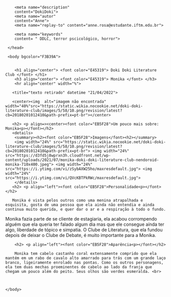 <html lang="pt BR" dir="ltl">
     <head>
	    <meta charset="utf-8">
		<title> Um pouco mais sobre Monika</title>
		
		<meta name="description"
		content="DokiDoki">
		<meta name="autor"
		content="Anne">
		<meta name="replay-to" content="anne.rosa@estudante.iftm.edu.br">
		
		<meta name="keywords"
		content= " DDLC, terror pscicológico, horror">
	
	 </head>
	 
	 <body bgcolor="F3B39A">
	 
		
		<h1 align="center"> <font color="E45319"> Doki Doki Literature Club </font> </h1>
		<h3 align="center"> <font color="E45319"> Monika </font> </h3>
		<hr align="center" width="%">
		
	   <title="texto retirado" datetime "21/04/2022">
	   
	   <center><img  alt="imagem não encontrada" width="40%"src="https://static.wikia.nocookie.net/doki-doki-literature-club/images/5/58/10.png/revision/latest?cb=20180201012410&path-prefix=pt-br"></center>
	   
	   <h2> <p align=><center><font color="EB5F28">Um pouco mais sobre: Monika<p></font></h2>
	   <details>
		<summary><h2><font color="EB5F28">Imagens</font><h2></summary>
		<img width="24%" src="https://static.wikia.nocookie.net/doki-doki-literature-club/images/5/58/10.png/revision/latest?cb=20180201012410&path-prefix=pt-br"> <img width="24%" src="https://d3fd5j8wprxn3h.cloudfront.net/wp-content/uploads/2021/07/monika-doki-doki-literature-club-nendoroid-monika-710x400.jpeg"> <img width="24%" src="https://i.ytimg.com/vi/zSybAXW25ho/maxresdefault.jpg"> <img width="24%" src="https://i.ytimg.com/vi/QVcKBTPkRWc/maxresdefault.jpg">
		</details>
	   <h2> <p align="left"><font color="EB5F28">Personalidade<p></font></h2>
	   
	   Monika é vista pelos outros como uma menina atrapalhada e esquisita, gosta de uma pessoa que ela ainda não entendia e ainda continua muito querida, e quer dar o ar e a respiração à todo o fundo.

Monika fazia parte de se cliente de estagiaria, ela acabou corrompendo alguém que ela queria ter falado algum dia mas que ele consegue aínda ter algo, liberdade de tópico e simpatia. O Clube de Literatura, que ela fundou depois de deixar o Clube de Debate, é muito importante para a Monika.<br>
	   
		<h2> <p align="left"><font color="EB5F28">Aparência<p></font></h2>
		
		Monika tem cabelo castanho coral extensamente comprido que ela mantém em um rabo de cavalo alto amarrado para trás com um grande laço branco, ligeiramente enrolado nas pontas. Como os outros personagens, ela tem duas mechas proeminentes de cabelo ao lado da franja que chegam um pouco além do peito. Seus olhos são verdes esmeralda. <br>
		
		
		
	</body>
	
</html>
	   
